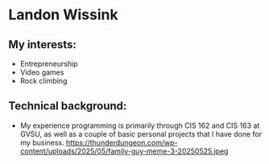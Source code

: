# Landon Wissink
## My interests:
- Entrepreneurship
- Video games
- Rock climbing
## Technical background:
- My experience programming is primarily through CIS 162 and CIS 163 at GVSU, as well as a couple of basic personal projects that I have done for my business.
https://thunderdungeon.com/wp-content/uploads/2025/05/family-guy-meme-3-20250525.jpeg
